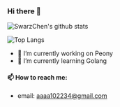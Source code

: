 ### Hi there 👋

![SwarzChen's github stats](https://github-readme-stats.vercel.app/api?username=SwarzChen&count_private=true&theme=dracula)

![Top Langs](https://github-readme-stats.vercel.app/api/top-langs/?username=SwarzChen?hide=jupyternotebook)

- 🔭 I’m currently working on Peony
- 🌱 I’m currently learning Golang

#### 📫 How to reach me:

- email: aaaa102234@gmail.com

